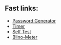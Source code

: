 ## Fast links:

- [Password Generator](https://devmikealex.github.io/password-generator/)
- [Timer](https://devmikealex.github.io/Timer/)
- [Self Test](https://devmikealex.github.io/Self-Test/)
- [Blino-Meter](https://devmikealex.github.io/Blino-Meter/)
